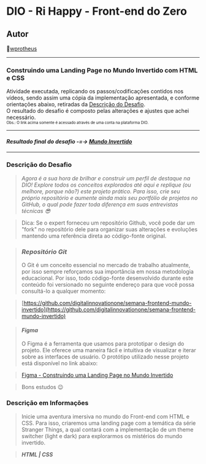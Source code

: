 # DIO - Ri Happy - Front-end do Zero

## Autor
🔸[wprotheus](https://github.com/wprotheus)

---

### Construindo uma Landing Page no Mundo Invertido com HTML e CSS

Atividade executada, replicando os passos/codificações contidos nos vídeos, sendo assim uma cópia da implementação apresentada, e conforme orientações abaixo, retiradas da [Descrição do Desafio](https://web.dio.me/project/construindo-uma-landing-page-no-mundo-invertido-com-html-e-css/learning/393e9070-f7f8-40b1-babd-b6785c16aaf3).  
O resultado do desafio é composto pelas alterações e ajustes que achei necessário.  
<small><sup>Obs.: O link acima somente é acessado através de uma conta na plataforma DIO.</sup></small>

---  

#### ***Resultado final do desafio -=-> [Mundo Invertido]()***

---

### Descrição do Desafio

> *Agora é a sua hora de brilhar e construir um perfil de destaque na DIO! Explore todos os conceitos explorados até aqui e replique (ou melhore, porque não?) este projeto prático. Para isso, crie seu próprio repositório e aumente ainda mais seu portfólio de projetos no GitHub, o qual pode fazer toda diferença em suas entrevistas técnicas 😎*

> Dica: Se o expert forneceu um repositório Github, você pode dar um "fork" no repositório dele para organizar suas alterações e evoluções mantendo uma referência direta ao código-fonte original.

> ### *Repositório Git*
> O Git é um conceito essencial no mercado de trabalho atualmente, por isso sempre reforçamos sua importância em nossa metodologia educacional. Por isso, todo código-fonte desenvolvido durante este conteúdo foi versionado no seguinte endereço para que você possa consultá-lo a qualquer momento:

>[https://github.com/digitalinnovationone/semana-frontend-mundo-invertido](https://github.com/digitalinnovationone/semana-frontend-mundo-invertido)
 

> #### *Figma*
> O Figma é a ferramenta que usamos para prototipar o design do projeto. Ele oferece uma maneira fácil e intuitiva de visualizar e iterar sobre as interfaces de usuário. O protótipo utilizado nesse projeto está disponível no link abaixo:

> [Figma - Construindo uma Landing Page no Mundo Invertido](https://www.figma.com/file/I3Q42CcVUziRN3iMfTrbfb/Stranger-Things?type=design&mode=design)

> Bons estudos 😉

### Descrição em Informações

> Inicie uma aventura imersiva no mundo do Front-end com HTML e CSS. Para isso, criaremos uma landing page com a temática da série Stranger Things, a qual contará com a implementação de um theme switcher (light e dark) para explorarmos os mistérios do mundo invertido.

> ***HTML | CSS***
